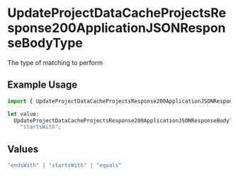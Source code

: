 # UpdateProjectDataCacheProjectsResponse200ApplicationJSONResponseBodyType

The type of matching to perform

## Example Usage

```typescript
import { UpdateProjectDataCacheProjectsResponse200ApplicationJSONResponseBodyType } from "@vercel/sdk/models/updateprojectdatacacheop.js";

let value:
  UpdateProjectDataCacheProjectsResponse200ApplicationJSONResponseBodyType =
    "startsWith";
```

## Values

```typescript
"endsWith" | "startsWith" | "equals"
```
